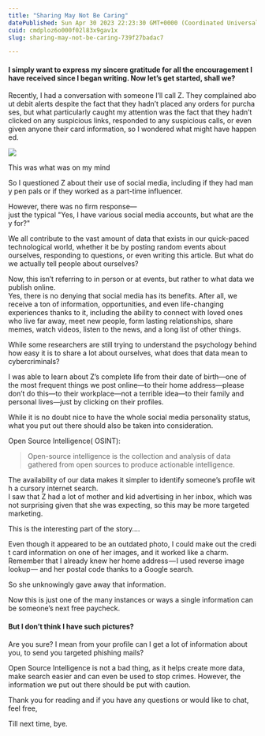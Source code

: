 ```yaml
---
title: "Sharing May Not Be Caring"
datePublished: Sun Apr 30 2023 22:23:30 GMT+0000 (Coordinated Universal Time)
cuid: cmdploz6o000f02l83x9gav1x
slug: sharing-may-not-be-caring-739f27badac7

---
```


#### I simply want to express my sincere gratitude for all the encouragement I have received since I began writing. Now let’s get started, shall we?

Recently, I had a conversation with someone I’ll call Z. They complained about debit alerts despite the fact that they hadn’t placed any orders for purchases, but what particularly caught my attention was the fact that they hadn’t clicked on any suspicious links, responded to any suspicious calls, or even given anyone their card information, so I wondered what might have happened.

![](https://cdn.hashnode.com/res/hashnode/image/upload/v1753857870763/4264cd4b-779d-4e09-a6fa-b561f0b34f80.png)

This was what was on my mind

So I questioned Z about their use of social media, including if they had many pen pals or if they worked as a part-time influencer.

However, there was no firm response—just the typical "Yes, I have various social media accounts, but what are they for?"

We all contribute to the vast amount of data that exists in our quick-paced technological world, whether it be by posting random events about ourselves, responding to questions, or even writing this article. But what do we actually tell people about ourselves?

Now, this isn’t referring to in person or at events, but rather to what data we publish online.  
Yes, there is no denying that social media has its benefits. After all, we receive a ton of information, opportunities, and even life-changing experiences thanks to it, including the ability to connect with loved ones who live far away, meet new people, form lasting relationships, share memes, watch videos, listen to the news, and a long list of other things.

While some researchers are still trying to understand the psychology behind how easy it is to share a lot about ourselves, what does that data mean to cybercriminals?

I was able to learn about Z’s complete life from their date of birth—one of the most frequent things we post online—to their home address—please don’t do this—to their workplace—not a terrible idea—to their family and personal lives—just by clicking on their profiles.

While it is no doubt nice to have the whole social media personality status, what you put out there should also be taken into consideration.

Open Source Intelligence( OSINT):

> Open-source intelligence is the collection and analysis of data gathered from open sources to produce actionable intelligence.

The availability of our data makes it simpler to identify someone’s profile with a cursory internet search. I saw that Z had a lot of mother and kid advertising in her inbox, which was not surprising given that she was expecting, so this may be more targeted marketing.

This is the interesting part of the story….

Even though it appeared to be an outdated photo, I could make out the credit card information on one of her images, and it worked like a charm. Remember that I already knew her home address — I used reverse image lookup — and her postal code thanks to a Google search.

So she unknowingly gave away that information.

Now this is just one of the many instances or ways a single information can be someone’s next free paycheck.

#### But I don’t think I have such pictures?

Are you sure? I mean from your profile can I get a lot of information about you, to send you targeted phishing mails?

Open Source Intelligence is not a bad thing, as it helps create more data, make search easier and can even be used to stop crimes. However, the information we put out there should be put with caution.

Thank you for reading and if you have any questions or would like to chat, feel free,

Till next time, bye.